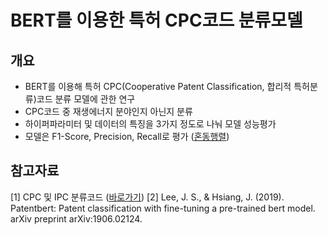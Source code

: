 # BERT를 이용한 특허 CPC코드 분류모델
## 개요
* BERT를 이용해 특허 CPC(Cooperative Patent Classification, 합리적 특허분류)코드 분류 모델에 관한 연구
* CPC코드 중 재생에너지 분야인지 아닌지 분류
* 하이퍼파라미터 및 데이터의 특징을 3가지 정도로 나눠 모델 성능평가
* 모델은 F1-Score, Precision, Recall로 평가 ([혼동행렬](https://blog.naver.com/applewoods/222310789382))

## 참고자료
[1] CPC 및 IPC 분류코드 ([바로가기](https://www.kipo.go.kr/ko/kpoContentView.do?menuCd=SCD0200269))
[2] Lee, J. S., & Hsiang, J. (2019). Patentbert: Patent classification with fine-tuning a pre-trained bert model. arXiv preprint arXiv:1906.02124.